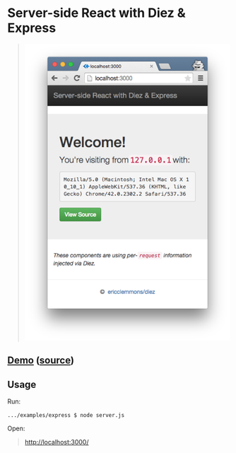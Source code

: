 # Server-side React with Diez & Express

> ![](screenshot.png)

## [Demo][4] ([source][5])


## Usage

Run:

```
.../examples/express $ node server.js
```

Open:

> <http://localhost:3000/>

[4]: https://protected-castle-7387.herokuapp.com/
[5]: https://github.com/ericclemmons/diez/tree/master/examples/express
